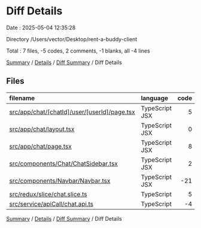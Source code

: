 # Diff Details

Date : 2025-05-04 12:35:28

Directory /Users/vector/Desktop/rent-a-buddy-client

Total : 7 files,  -5 codes, 2 comments, -1 blanks, all -4 lines

[Summary](results.md) / [Details](details.md) / [Diff Summary](diff.md) / Diff Details

## Files
| filename | language | code | comment | blank | total |
| :--- | :--- | ---: | ---: | ---: | ---: |
| [src/app/chat/\[chatId\]/user/\[userId\]/page.tsx](/src/app/chat/%5BchatId%5D/user/%5BuserId%5D/page.tsx) | TypeScript JSX | 5 | 0 | 0 | 5 |
| [src/app/chat/layout.tsx](/src/app/chat/layout.tsx) | TypeScript JSX | 0 | 1 | 0 | 1 |
| [src/app/chat/page.tsx](/src/app/chat/page.tsx) | TypeScript JSX | 8 | 3 | 2 | 13 |
| [src/components/Chat/ChatSidebar.tsx](/src/components/Chat/ChatSidebar.tsx) | TypeScript JSX | 2 | 0 | 0 | 2 |
| [src/components/Navbar/Navbar.tsx](/src/components/Navbar/Navbar.tsx) | TypeScript JSX | -21 | -2 | -3 | -26 |
| [src/redux/slice/chat.slice.ts](/src/redux/slice/chat.slice.ts) | TypeScript | 5 | 0 | 0 | 5 |
| [src/service/apiCall/chat.api.ts](/src/service/apiCall/chat.api.ts) | TypeScript | -4 | 0 | 0 | -4 |

[Summary](results.md) / [Details](details.md) / [Diff Summary](diff.md) / Diff Details